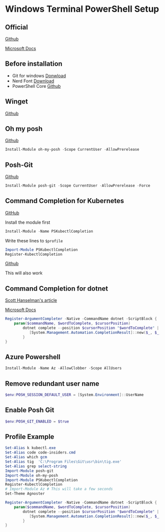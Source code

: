 # Windows Terminal PowerShell Setup

## Official

[Github](https://github.com/microsoft/terminal)

[Microsoft Docs](https://docs.microsoft.com/windows/terminal)

## Before installation

- Git for windows [Donwload](https://gitforwindows.org/)
- Nerd Font [Download](https://www.nerdfonts.com/font-downloads)
- PowerShell Core [Github](https://github.com/PowerShell/PowerShell/releases)

## Winget

[Github](https://github.com/microsoft/winget-cli)

## Oh my posh

[Github](https://github.com/JanDeDobbeleer/oh-my-posh)

```ps1
Install-Module oh-my-posh -Scope CurrentUser -AllowPrerelease
```

## Posh-Git

[Github](https://github.com/dahlbyk/posh-git)

```ps1
Install-Module posh-git -Scope CurrentUser -AllowPrerelease -Force
```

## Command Completion for Kubernetes

[GitHub](https://github.com/mziyabo/PSKubectlCompletion)

Install the module first

```ps1
Install-Module -Name PSKubectlCompletion
```

Write these lines to `$profile`

```ps1
Import-Module PSKubectlCompletion
Register-KubectlCompletion
```

[Github](https://github.com/tillig/ps-bash-completions)

This will also work

## Command Completion for dotnet

[Scott Hanselman's article](https://www.hanselman.com/blog/command-line-tab-completion-for-net-core-cli-in-powershell-or-bash)

[Microsoft Docs](https://docs.microsoft.com/en-us/powershell/module/microsoft.powershell.core/register-argumentcompleter?view=powershell-7)

```ps1
Register-ArgumentCompleter -Native -CommandName dotnet -ScriptBlock {
    param($commandName, $wordToComplete, $cursorPosition)
        dotnet complete --position $cursorPosition "$wordToComplete" | ForEach-Object {
           [System.Management.Automation.CompletionResult]::new($_, $_, 'ParameterValue', $_)
        }
}
```

## Azure Powershell

```ps1
Install-Module -Name Az -AllowClobber -Scope AllUsers
```

## Remove redundant user name

```ps1
$env:POSH_SESSION_DEFAULT_USER = [System.Environment]::UserName
```

## Enable Posh Git

```ps1
$env:POSH_GIT_ENABLED = $true
```

## Profile Example

```ps1
Set-Alias k kubectl.exe
Set-Alias code code-insiders.cmd
Set-Alias which gcm
Set-Alias tig  'C:\Program Files\Git\usr\bin\tig.exe'
Set-Alias grep select-string
Import-Module posh-git
Import-Module oh-my-posh
Import-Module PSKubectlCompletion
Register-KubectlCompletion
# Import-Module Az # This will take a few seconds
Set-Theme Agnoster

Register-ArgumentCompleter -Native -CommandName dotnet -ScriptBlock {
    param($commandName, $wordToComplete, $cursorPosition)
        dotnet complete --position $cursorPosition "$wordToComplete" | ForEach-Object {
           [System.Management.Automation.CompletionResult]::new($_, $_, 'ParameterValue', $_)
        }
}
```
